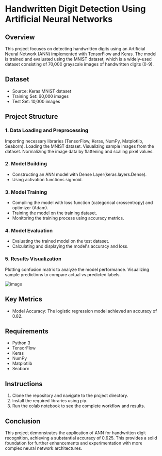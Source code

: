 # Handwritten Digit Detection Using Artificial Neural Networks
## Overview
This project focuses on detecting handwritten digits using an Artificial Neural Network (ANN) implemented with TensorFlow and Keras. The model is trained and evaluated using the MNIST dataset, which is a widely-used dataset consisting of 70,000 grayscale images of handwritten digits (0-9).
## Dataset
- Source: Keras MNIST dataset
- Training Set: 60,000 images
- Test Set: 10,000 images
## Project Structure
### 1. Data Loading and Preprocessing

Importing necessary libraries (TensorFlow, Keras, NumPy, Matplotlib, Seaborn).
Loading the MNIST dataset.
Visualizing sample images from the dataset.
Normalizing the image data by flattening and scaling pixel values.

### 2. Model Building

- Constructing an ANN model with Dense Layer(keras.layers.Dense).
- Using activation functions sigmoid.
 
### 3. Model Training

- Compiling the model with loss function (categorical crossentropy) and optimizer (Adam).
- Training the model on the training dataset.
- Monitoring the training process using accuracy metrics.

### 4. Model Evaluation

- Evaluating the trained model on the test dataset.
- Calculating and displaying the model's accuracy and loss.
  
### 5. Results Visualization

Plotting confusion matrix to analyze the model performance.
Visualizing sample predictions to compare actual vs predicted labels.

![image](https://github.com/user-attachments/assets/29f8907e-929b-4814-b7b2-8403c8a07553)


## Key Metrics

- Model Accuracy: The logistic regression model achieved an accuracy of 0.82.

## Requirements

- Python 3
- TensorFlow
- Keras
- NumPy
- Matplotlib
- Seaborn
  
## Instructions

1. Clone the repository and navigate to the project directory.
2. Install the required libraries using pip.
3. Run the colab notebook to see the complete workflow and results.
 
## Conclusion

This project demonstrates the application of ANN for handwritten digit recognition, achieving a substantial accuracy of 0.925. This provides a solid foundation for further enhancements and experimentation with more complex neural network architectures.
